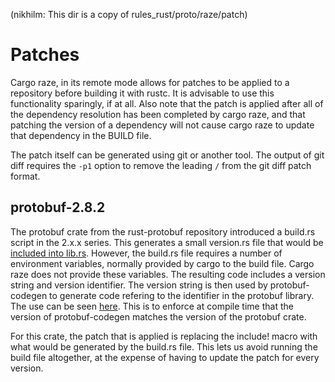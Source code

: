 (nikhilm: This dir is a copy of rules_rust/proto/raze/patch)
# Patches

Cargo raze, in its remote mode allows for patches to be applied to a repository
before building it with rustc.  It is advisable to use this functionality
sparingly, if at all.  Also note that the patch is applied after all of the
dependency resolution has been completed by cargo raze, and that patching the
version of a dependency will not cause cargo raze to update that dependency in
the BUILD file.

The patch itself can be generated using git or another tool.  The output of git
diff requires the `-p1` option to remove the leading `/` from the git diff patch
format.

## protobuf-2.8.2
The protobuf crate from the rust-protobuf repository introduced a build.rs
script in the 2.x.x series.  This generates a small version.rs file that would
be
[included into lib.rs](https://github.com/stepancheg/rust-protobuf/blob/v2.8/protobuf/src/lib.rs#L122).
However, the build.rs file requires a number of environment variables, normally
provided by cargo to the build file.  Cargo raze does not provide these
variables.  The resulting code includes a version string and version identifier.
The version string is then used by protobuf-codegen to generate code refering to
the identifier in the protobuf library.  The use can be seen
[here](https://github.com/stepancheg/rust-protobuf/blob/v2.8/protobuf-codegen/src/lib.rs#L160).
This is to enforce at compile time that the version of protobuf-codegen matches
the version of the protobuf crate.

For this crate, the patch that is applied is replacing the include! macro with
what would be generated by the build.rs file.  This lets us avoid running the
build file altogether, at the expense of having to update the patch for every
version.

